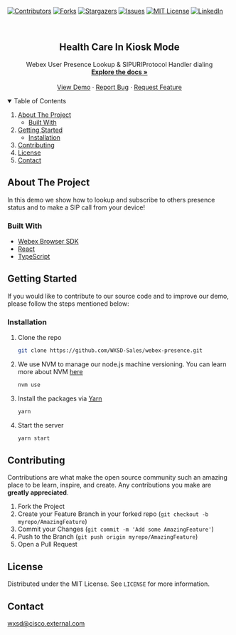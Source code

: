 [![Contributors][contributors-shield]][contributors-url]
[![Forks][forks-shield]][forks-url]
[![Stargazers][stars-shield]][stars-url]
[![Issues][issues-shield]][issues-url]
[![MIT License][license-shield]][license-url]
[![LinkedIn][linkedin-shield]][linkedin-url]

<!-- PROJECT LOGO -->
<br />
<p align="center">
  <h2 align="center">Health Care In Kiosk Mode</h2>

  <p align="center">
    Webex User Presence Lookup & SIPURIProtocol Handler dialing
    <br />
    <a href="https://github.com/WXSD-Sales/webex-presence"><strong>Explore the docs »</strong></a>
    <br />
    <br />
    <a href="https://wxsd-sales.github.io/webex-presence/">View Demo</a>
    ·
    <a href="https://github.com/WXSD-Sales/webex-presence/issues">Report Bug</a>
    ·
    <a href="https://github.com/WXSD-Sales/webex-presence/issues">Request Feature</a>
  </p>
</p>

<!-- TABLE OF CONTENTS -->
<details open="open">
  <summary>Table of Contents</summary>
  <ol>
    <li>
      <a href="#about-the-project">About The Project</a>
      <ul>
        <li><a href="#built-with">Built With</a></li>
      </ul>
    </li>
    <li>
      <a href="#getting-started">Getting Started</a>
      <ul>
        <li><a href="#installation">Installation</a></li>
      </ul>
    </li>
    <li><a href="#contributing">Contributing</a></li>
    <li><a href="#license">License</a></li>
    <li><a href="#contact">Contact</a></li>
  </ol>
</details>

<!-- ABOUT THE PROJECT -->

## About The Project

In this demo we show how to lookup and subscribe to others presence status and to make a SIP call from your device!

### Built With

- [Webex Browser SDK](https://github.com/webex/webex-js-sdk)
- [React](https://reactjs.org)
- [TypeScript](https://www.typescriptlang.org/)

<!-- GETTING STARTED -->

## Getting Started

If you would like to contribute to our source code and to improve our demo, please follow the steps mentioned below:

### Installation

1. Clone the repo
   ```sh
   git clone https://github.com/WXSD-Sales/webex-presence.git
   ```
2. We use NVM to manage our node.js machine versioning. You can learn more about NVM [here](https://github.com/nvm-sh/nvm)
   ```sh
   nvm use
   ```
3. Install the packages via [Yarn](https://classic.yarnpkg.com/en/)
   ```sh
   yarn
   ```
4. Start the server
   ```sh
   yarn start
   ```

<!-- CONTRIBUTING -->

## Contributing

Contributions are what make the open source community such an amazing place to be learn, inspire, and create. Any contributions you make are **greatly appreciated**.

1. Fork the Project
2. Create your Feature Branch in your forked repo (`git checkout -b myrepo/AmazingFeature`)
3. Commit your Changes (`git commit -m 'Add some AmazingFeature'`)
4. Push to the Branch (`git push origin myrepo/AmazingFeature`)
5. Open a Pull Request

<!-- LICENSE -->

## License

Distributed under the MIT License. See `LICENSE` for more information.

<!-- CONTACT -->

## Contact

wxsd@cisco.external.com

<!-- MARKDOWN LINKS & IMAGES -->
<!-- https://www.markdownguide.org/basic-syntax/#reference-style-links -->

[contributors-shield]: https://img.shields.io/github/contributors/WXSD-Sales/Kaleida.svg?style=for-the-badge
[contributors-url]: https://github.com/WXSD-Sales/Kaleida/graphs/contributors
[forks-shield]: https://img.shields.io/github/forks/WXSD-Sales/Kaleida.svg?style=for-the-badge
[forks-url]: https://github.com/WXSD-Sales/Kaleida/network/members
[stars-shield]: https://img.shields.io/github/stars/WXSD-Sales/Kaleida.svg?style=for-the-badge
[stars-url]: https://github.com/WXSD-Sales/Kaleida/stargazers
[issues-shield]: https://img.shields.io/github/issues/WXSD-Sales/Kaleida.svg?style=for-the-badge
[issues-url]: https://github.com/WXSD-Sales/Kaleida/issues
[license-shield]: https://img.shields.io/github/license/WXSD-Sales/Kaleida.svg?style=for-the-badge
[license-url]: https://github.com/WXSD-Sales/Kaleida/blob/master/LICENSE.txt
[linkedin-shield]: https://img.shields.io/badge/-LinkedIn-black.svg?style=for-the-badge&logo=linkedin&colorB=555
[linkedin-url]: https://www.linkedin.com/in/arash-koushkebaghi-9b1701a4/
[product-screenshot]: assets/images/presence.png
